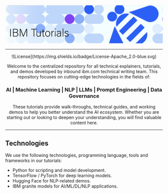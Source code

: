 ![IBM Tutorials Logo](./images/tutorialslogo.png)
<div align = 'center'>
<hr noshade>
<p align = 'center'>![License](https://img.shields.io/badge/License-Apache_2.0-blue.svg)</p>
<p>Welcome to the centralized repository for all technical explainers, tutorials, and demos developed by inbound ibm.com technical writing team. This repository focuses on cutting-edge technologies in the fields of:</p>

<h3> AI | Machine Learning | NLP | LLMs | Prompt Engineering | Data Governance </h3>

<!-- EDIT SCOPE: Team can add the related fiels in this list -->

<p>These tutorials provide walk-throughs, technical guides, and working demos to help you better understand the AI ecosystem. Whether you are starting out or looking to deepen your understanding, you will find valuable content here.</p>
</div>
<hr noshade>

<h2>Technologies</h2>

<!-- EDIT SCOPE: Team can add the related fiels in this list -->

<p>We use the following technologies, programming language, tools and frameworks in our tutorials:</p>

<ul>
  <li>Python for scripting and model development.</li>
  <li>TensorFlow / PyTorch for deep learning models.</li>
  <li>Hugging Face for NLP-related demos.</li>
  <li>IBM granite models for AI/ML/DL/NLP applications.</li>
</ul>


<!-- EDIT SCOPE: Team can add the related fiels in this list -->

<!-- ><h2>Repository Structure</h2>

<p>Coming Soon!</p>

<h2>License</h2>

<p>The license details of this repository will be updated soon.</p>


<h2>Contact the team</h2>

<p>For any questions or discussions, feel free to reach out to us.</p> -->



<!--- JJ made a comment here --!>


